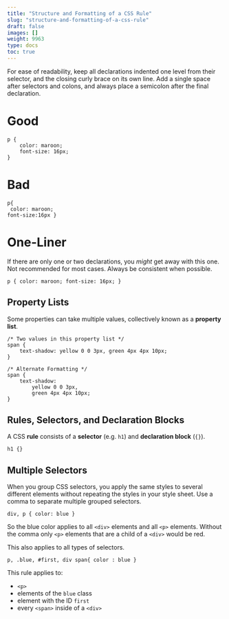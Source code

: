 ```yaml
---
title: "Structure and Formatting of a CSS Rule"
slug: "structure-and-formatting-of-a-css-rule"
draft: false
images: []
weight: 9963
type: docs
toc: true
---
```


For ease of readability, keep all declarations indented one level from their selector, and the closing curly brace on its own line. Add a single space after selectors and colons, and always place a semicolon after the final declaration.

# Good
    p {
        color: maroon;
        font-size: 16px;
    }

# Bad
    p{
     color: maroon;
    font-size:16px }

# One-Liner
If there are only one or two declarations, you _might_ get away with this one. Not recommended for most cases. Always be consistent when possible.

    p { color: maroon; font-size: 16px; }

## Property Lists
Some properties can take multiple values, collectively known as a **property list**.

    /* Two values in this property list */
    span {
        text-shadow: yellow 0 0 3px, green 4px 4px 10px;
    }

    /* Alternate Formatting */
    span {
        text-shadow:
            yellow 0 0 3px,
            green 4px 4px 10px;
    }

## Rules, Selectors, and Declaration Blocks
A CSS **rule** consists of a **selector** (e.g. `h1`) and **declaration block** (`{}`).

    h1 {}

## Multiple Selectors
When you group CSS selectors, you apply the same styles to several different elements without repeating the styles in your style sheet. Use a comma to separate multiple grouped selectors.  

    div, p { color: blue }
So the blue color applies to all `<div>` elements and all `<p>` elements. Without the comma only `<p>` elements that are a child of a `<div>` would be red.

This also applies to all types of selectors. 

    p, .blue, #first, div span{ color : blue }

This rule applies to:

 - `<p>`
 - elements of the `blue` class
 - element with the ID `first`
 - every `<span>` inside of a `<div>`

